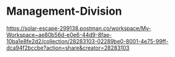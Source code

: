 # Management-Division
https://solar-escape-299138.postman.co/workspace/My-Workspace~ae80b56d-e0e6-44d9-8fae-10ba1e8fe2d2/collection/28283103-02289be0-8001-4e75-99ff-dca94f2bccbe?action=share&creator=28283103

